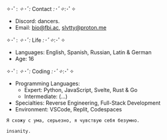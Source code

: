 ✧･ﾟ: *✧･ﾟ:*  Contact  *:･ﾟ✧*:･ﾟ✧
- Discord: dancers.
- Email: bio@fbi.ac, slvtty@proton.me

✧･ﾟ: *✧･ﾟ:*  Life  *:･ﾟ✧*:･ﾟ✧
- Languages: English, Spanish, Russian, Latin & German
- Age: 16

✧･ﾟ: *✧･ﾟ:*  Coding  *:･ﾟ✧*:･ﾟ✧
- Programming Languages:
     - Expert: Python, JavaScript, Svelte, Rust & Go
     - Intermediate: (...)
- Specialties: Reverse Engineering, Full-Stack Development
- Environment: VSCode, Replit, Codespaces

```
Я схожу с ума, серьезно, я чувствую себя безумно.

insanity.
```
